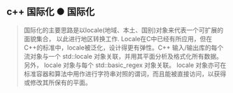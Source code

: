 ## c++ 国际化 ● **国际化**

> 国际化的主要思路是以locale(地域、本土、国别)对象来代表一个可扩展的面貌集合， 以此进行地区转换工作. Locale在C中已经有所应用，但在C++的标准中，locale被泛化，设计得更有弹性。C++ 输入/输出库的每个流对象与一个 std::locale 对象关联，并用其平面分析及格式化所有数据。另外， locale 对象与每个 std::basic_regex 对象关联。 locale 对象亦可在标准容器和算法中用作进行字符串对照的谓词，而且能被直接访问，以获得或修改其所保有的平面。
